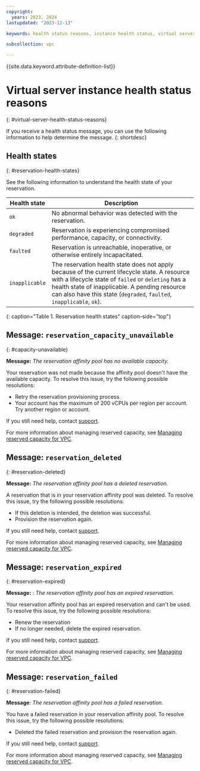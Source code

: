 ```yaml
---
copyright:
  years: 2023, 2024
lastupdated: "2023-12-13"

keywords: health status reasons, instance health status, virtual server health status,

subcollection: vpc

---
```


{{site.data.keyword.attribute-definition-list}}

# Virtual server instance health status reasons
{: #virtual-server-health-status-reasons}

If you receive a health status message, you can use the following information to help determine the message.
{: shortdesc}

## Health states
{: #reservation-health-states}

See the following information to understand the health state of your reservation.

| Health state | Description |
| ------------ | ----------- |
| `ok` | No abnormal behavior was detected with the reservation. |
| `degraded` | Reservation is experiencing compromised performance, capacity, or connectivity. |
| `faulted` | Reservation is unreachable, inoperative, or otherwise entirely incapacitated. |
| `inapplicable` | The reservation health state does not apply because of the current lifecycle state. A resource with a lifecycle state of `failed` or `deleting` has a health state of inapplicable. A pending resource can also have this state (`degraded`, `faulted`, `inapplicable`, `ok`). |
{: caption="Table 1. Reservation health states" caption-side="top"}

## Message: `reservation_capacity_unavailable`
{: #capacity-unavailable}

**Message:** _The reservation affinity pool has no available capacity._

Your reservation was not made because the affinity pool doesn't have the available capacity. To resolve this issue, try the following possible resolutions:

* Retry the reservation provisioning process.
* Your account has the maximum of 200 vCPUs per region per account. Try another region or account.

If you still need help, contact [support](/docs/vpc?topic=vpc-getting-help-and-support-for-vpc).

For more information about managing reserved capacity, see [Managing reserved capacity for VPC](/docs/vpc?topic=vpc-managing-reserved-capacity-vpc).

## Message: `reservation_deleted`
{: #reservation-deleted}

**Message:** _The reservation affinity pool has a deleted reservation._

A reservation that is in your reservation affinity pool was deleted. To resolve this issue, try the following possible resolutions:

* If this deletion is intended, the deletion was successful.
* Provision the reservation again.

If you still need help, contact [support](/docs/vpc?topic=vpc-getting-help-and-support-for-vpc).

For more information about managing reserved capacity, see [Managing reserved capacity for VPC](/docs/vpc?topic=vpc-managing-reserved-capacity-vpc).

## Message: `reservation_expired`
{: #reservation-expired}

**Message:** : _The reservation affinity pool has an expired reservation._

Your reservation affinity pool has an expired reservation and can't be used. To resolve this issue, try the following possible resolutions:

* Renew the reservation
* If no longer needed, delete the expired reservation.

If you still need help, contact [support](/docs/vpc?topic=vpc-getting-help-and-support-for-vpc).

For more information about managing reserved capacity, see [Managing reserved capacity for VPC](/docs/vpc?topic=vpc-managing-reserved-capacity-vpc).

## Message: `reservation_failed`
{: #reservation-failed}

**Message**: _The reservation affinity pool has a failed reservation._

You have a failed reservation in your reservation affinity pool. To resolve this issue, try the following possible resolutions:

* Deleted the failed reservation and provision the reservation again.

If you still need help, contact [support](/docs/vpc?topic=vpc-getting-help-and-support-for-vpc).

For more information about managing reserved capacity, see [Managing reserved capacity for VPC](/docs/vpc?topic=vpc-managing-reserved-capacity-vpc).
